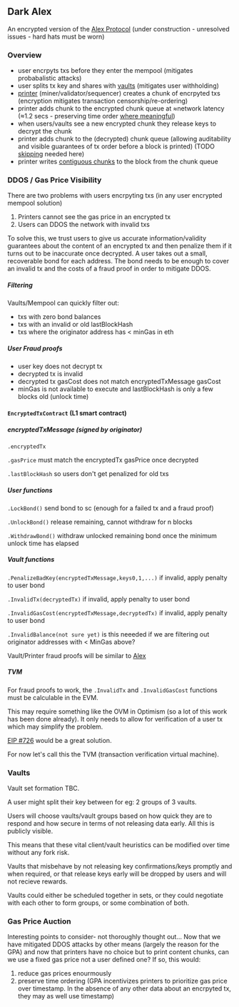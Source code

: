 ## Dark Alex

An encrypted version of the [Alex Protocol](https://github.com/pmcgoohan/targeting-zero-mev/blob/main/content-layer.md)
(under construction - unresolved issues - hard hats must be worn)

### Overview
- user encrpyts txs before they enter the mempool (mitigates probabalistic attacks)
- user splits tx key and shares with [vaults](https://github.com/pmcgoohan/targeting-zero-mev/blob/main/content-layer.md#shuffler-vaults) (mitigates user withholding)
- [printer](https://github.com/pmcgoohan/targeting-zero-mev/blob/main/content-layer.md#printer) (miner/validator/sequencer) creates a chunk of encrpyted txs (encryption mitigates transaction censorship/re-ordering)
- printer adds chunk to the encrypted chunk queue at ≈network latency (≈1.2 secs - preserving time order [where meaningful](https://github.com/pmcgoohan/alex-latency-width))
- when users/vaults see a new encrypted chunk they release keys to decrypt the chunk
- printer adds chunk to the (decrypted) chunk queue (allowing auditability and visible guarantees of tx order before a block is printed) (TODO [skipping](https://github.com/pmcgoohan/targeting-zero-mev/blob/main/content-layer.md#skippers) needed here)
- printer writes [contiguous chunks](https://github.com/pmcgoohan/targeting-zero-mev/blob/main/content-layer.md#printer-withholding) to the block from the chunk queue

### DDOS / Gas Price Visibility
There are two problems with users encrpyting txs (in any user encrypted mempool solution)
1) Printers cannot see the gas price in an encrypted tx
2) Users can DDOS the network with invalid txs

To solve this, we trust users to give us accurate information/validity guarantees about the content of an encrypted tx and then penalize them if it turns out to be inaccurate once decrypted.
A user takes out a small, recoverable bond for each address. The bond needs to be enough to cover an invalid tx and the costs of a fraud proof in order to mitigate DDOS.

##### Filtering
Vaults/Mempool can quickly filter out:
- txs with zero bond balances
- txs with an invalid or old lastBlockHash
- txs where the originator address has < minGas in eth

##### User Fraud proofs
- user key does not decrypt tx
- decrypted tx is invalid
- decrypted tx gasCost does not match encryptedTxMessage gasCost
- minGas is not available to execute and lastBlockHash is only a few blocks old (unlock time)

#### ```EncryptedTxContract``` (L1 smart contract)

##### encryptedTxMessage (signed by originator)
```.encryptedTx```

```.gasPrice``` must match the encryptedTx gasPrice once decrypted

```.lastBlockHash``` so users don't get penalized for old txs

##### User functions
```.LockBond()``` send bond to sc (enough for a failed tx and a fraud proof)

```.UnlockBond()``` release remaining, cannot withdraw for n blocks

```.WithdrawBond()``` withdraw unlocked remaining bond once the minimum unlock time has elapsed

##### Vault functions
```.PenalizeBadKey(encryptedTxMessage,keys0,1,...)``` if invalid, apply penalty to user bond

```.InvalidTx(decryptedTx)``` if invalid, apply penalty to user bond

```.InvalidGasCost(encryptedTxMessage,decryptedTx)``` if invalid, apply penalty to user bond

```.InvalidBalance(not sure yet)``` is this neeeded if we are filtering out originator addresses with < MinGas above?

Vault/Printer fraud proofs will be similar to [Alex](https://github.com/pmcgoohan/targeting-zero-mev/blob/main/content-layer.md#validation-rules-and-proofs) 

##### TVM
For fraud proofs to work, the ```.InvalidTx``` and ```.InvalidGasCost``` functions must be calculable in the EVM.

This may require something like the OVM in Optimism (so a lot of this work has been done already). It only needs to allow for verification of a user tx which may simplify the problem.

[EIP #726](https://github.com/ethereum/EIPs/issues/726) would be a great solution.

For now let's call this the TVM (transaction verification virtual machine).

### Vaults

Vault set formation TBC.

A user might split their key between for eg: 2 groups of 3 vaults.

Users will choose vaults/vault groups based on how quick they are to respond and how secure in terms of not releasing data early. All this is publicly visible.

This means that these vital client/vault heuristics can be modified over time without any fork risk.

Vaults that misbehave by not releasing key confirmations/keys promptly and when required, or that release keys early will be dropped by users and will not recieve rewards.

Vaults could either be scheduled together in sets, or they could negotiate with each other to form groups, or some combination of both.

### Gas Price Auction

Interesting points to consider- not thoroughly thought out...
Now that we have mitigated DDOS attacks by other means (largely the reason for the GPA) and now that printers have no choice but to print content chunks, can we use a fixed gas price not a user defined one?
If so, this would:
1) reduce gas prices enourmously
2) preserve time ordering (GPA incentivizes printers to prioritize gas price over timestamp. In the absence of any other data about an encrpyted tx, they may as well use timestamp)

